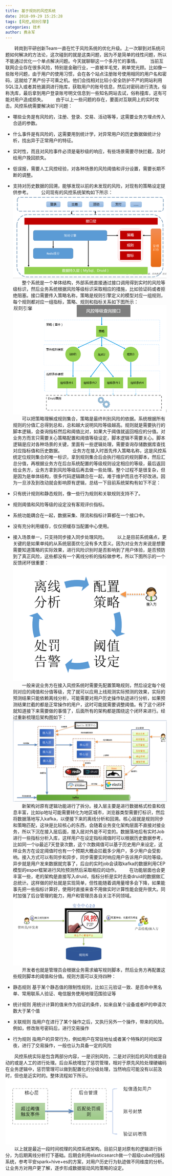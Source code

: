 ```yaml
---
title: 基于规则的风控系统
date: 2018-09-29 15:25:28
tags: [风控,规则引擎]
categories: 技术
author: 费永军
---
```

&emsp;&emsp;转岗到平研创新Team一直在忙于风险系统的优化升级。上一次聊到对系统问题如何解决的方法论，这次碰到的就是这类问题，因为不是简单的线性问题，所以不能通过优化一个单点解决问题。今天就聊聊这一个多月忙的事情。
&emsp;&emsp;当前互联网企业存在很多风险，特别是金融行业，一直被羊毛党，刷单党光顾。比如像一些账号问题，由于用户的使用习惯，会在各个站点注册账号使用相同的用户名和密码，这就给了黑产份子可乘之机。他们会找相对比较小安全防护不严的网站利用SQL注入或者其他漏洞进行拖库，获取用户的账号信息，然后对密码进行清洗，俗称洗库，最后拿到用户登录账号明文信息到一些知名网站去试，俗称撞库，这有可能对用户造成损失。
&emsp;&emsp;由于以上一些问题的存在，要面对互联网上的实时攻击。风控系统需要解决如下问题：
- 哪些业务是有风险的，注册、登录、交易、活动等等，这需要业务方埋点传入合适的参数。
- 什么事件是有风险的，这需要用到统计学，对异常用户的历史数据做统计分析，找出异于正常用户的特征。
- 实时性，而且对风险事件必须是毫秒级的响应，有些场景需要尽快拦截，及时给用户挽回损失。
- 低误报，需要人工风控经验，对各种场景的风险阈值和评分设置，需要长期不断的调整。
- 支持对历史数据的回溯，能够发现以前的未发现的风险，对现有的策略设定提供参考。
&emsp;&emsp;公司现有的风控系统架构如下所示：
![](基于规则的风控系统/风控系统架构.png)
&emsp;&emsp;整个系统是一个单体结构，外部系统直接通过接口调用得到实时的风险等级标识，然后业务系统根据风险等级标识采取相应的措施，比如验证码或者拒绝阻塞。接口需要传入策略名称，策略是规则引擎定义的模型对应一组规则，每个规则都对应一组指标，策略、规则和指标关系如下图所示：
![](基于规则的风控系统/规则引擎.png)
&emsp;&emsp;可以把策略理解成规则集合，策略是最终判别风险的依据。系统根据所有规则的分值汇总得到总和，总和越大说明风险等级越高。规则就是需要执行的脚本逻辑，会查询指标然后和阈值比对，如果大于阈值就返回相应的分值。对业务方而言只需要关心策略配置和阈值等级设定，脚本逻辑不需要关心。脚本逻辑是应对各种场景的关键，里面有一些逻辑处理，需要查询存储数据库查找对应指标值和历史数据。
&emsp;&emsp;业务方在接入时首先传入策略名称，这是风控系统定位规则集合的唯一标识，拿到规则集合后会执行相应的规则脚本，然后汇总分值，再根据业务方在后台系统配置的等级规则设定相应的等级，最后返回给业务方，业务方拿到风险等级后再去做一些处理。整个过程不是很复杂，但是因为是单体结构，很多代码逻辑耦合在一起，难于维护而且也不好改进。因为一旦涉及到改动就会影响原有逻辑，总结一下目前系统架构有如下不足：
- 只有统计规则和静态规则，像一些行为规则和关联规则支持不了。
- 规则阈值和风险等级的设定没有客观评价指标。
- 系统功能耦合在一起，数据采集、限流和指标计算都在一个接口中。
- 没有充分利用缓存，仅仅把缓存当配置中心使用。
- 接入场景单一，只支持同步接入同步处理风险。
&emsp;&emsp;以上是目前系统痛点，更关键的是如果单纯的从系统层面优化没有多大意义。因为对业务方来说是想要需要知道策略的实际效果，进行风险识别时是否影响到了用户体验，是否预防到了真正风险，这些都没有一个离线分析的指标做参考。所以下图所示的一个反馈闭环很重要：
![](基于规则的风控系统/闭环.png)
&emsp;&emsp;一般来说业务方在接入风控系统时需要先配置策略规则，然后设定每个规则对应的阈值和分值等级，完了就可以应用上线观测实际预测的效果，实际的预测结果只能依赖离线分析，可能需要对用户历史操作轨迹进行分析，如果预测结果拦截的都是正常操作的用户，这时可能就需要调整阈值。有了这个闭环就知道接下来需要做的事情了，后面所有的架构都是围绕这个闭环来进行。经过重新梳理后架构图如下：
![](基于规则的风控系统/新架构.png)
&emsp;&emsp;新架构对原有逻辑功能进行了拆分。接入层主要是进行数据格式检查和信息丰富，比如ip地址可能需要转化为地区城市，浏览器类型需要打标识，然后将数据落地写入kafka，以便接下来的离线分析和回溯。核心层就是规则同步和策略匹配，这块是比较核心的东西，会随着业务变化架构层面不直接对接业务，所以下沉在接入层后面，接入层对外是不可变的。数据落地后有实时Job进行一些指标分析入库，这样用户在设定指标阈值时可以根据历史数据参考，比如同一个ip最近7天登录次数，这个次数阈值可以基于历史用户来设定，这样业务方在设定阈值时也有一个预期大概会拦截多少用户，多少用户会受影响。接入方式可以有同步和异步，同步需要实时响应用户告诉用户风险等级。异步就是用户发来数据就完事了，后台的实时job会读取kafka的数据利用CEP模型的esper框架进行风险预测然后采取相应的动作。
&emsp;&emsp;在功能层面也会更丰富一些，老的架构是直接写入druid，指标分析是实时去查druid的数据做汇总统计。这样做的好处就是实现简单，但性能随着调用量增多会下降，如果能事先把一些指标计算好，使用时直接来查不用做实时计算性能会提升很大。同时加强了后台管理的能力，用户和管理员各自关注不同领域。
![](基于规则的风控系统/规则库.png)
&emsp;&emsp;开发者也就是管理员会根据业务需求编写规则脚本，然后业务方再配置这些规则脚本的阈值和分值。规则方面可以支持四种：

- 静态规则
基于某个静态值的限制性规则，比如三元验证一致、是否命中黑名单、常用联系人验证、电信服务使用地理范围验证等
- 统计规则
用统计计算的值来作为验证的条件，如来自某个设备或者IP的申请次数大于某个值
- 关联规则
指用户在进行了某个操作之后，又执行另外一个操作，带来的风险。例如，修改账号密码后，进行交易操作
- 行为规则
指用户的异常行为，例如用户在常驻地址或者某个特殊的时间如深夜，进行了交易操作，一般也认为具备一定的风险

&emsp;&emsp;风控系统实际是包含两部分内容，一是识别风险，二是对识别后的风险或是自动的或是人工的进行处理。后台系统增加了惩罚管理，相对于原先风险处理硬编码在业务逻辑中，惩罚管理可以做到配置化的分级处理，当然响应可能没有以前及时，但也是近实时的。整体流程如下所示。
![](基于规则的风控系统/处罚.png)
&emsp;&emsp;以上就是最近一段时间梳理的风控系统架构。目前只是对原有的逻辑进行拆分，为后期离线分析打下基础。后期会利用elasticsearch做一个超级cube的指标系统，参考平安spark+hive+es的方案，对用户历史行为轨迹做不同维度的分析。让业务方对用户更了解，逐步形成数据驱动风险策略的设定。
